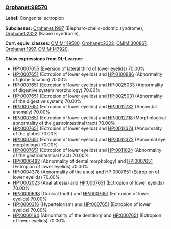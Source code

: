 
### [Orphanet:98570](http://www.orpha.net/ORDO/Orphanet_98570)
**Label:** Congenital ectropion

**Subclasses:** [Orphanet:1997](http://www.orpha.net/ORDO/Orphanet_1997) (Blepharo-cheilo-odontic syndrome), [Orphanet:2322](http://www.orpha.net/ORDO/Orphanet_2322) (Kabuki syndrome), 

**Corr. equiv. classes:** [OMIM:119580](http://purl.obolibrary.org/obo/OMIM_119580), [Orphanet:2322](http://www.orpha.net/ORDO/Orphanet_2322), [OMIM:300867](http://purl.obolibrary.org/obo/OMIM_300867), [Orphanet:1997](http://www.orpha.net/ORDO/Orphanet_1997), [OMIM:147920](http://purl.obolibrary.org/obo/OMIM_147920), 

**Class expressions from DL-Learner:**

- [HP:0007655](http://purl.obolibrary.org/obo/HP_0007655) (Eversion of lateral third of lower eyelids) 70.00%
- [HP:0007651](http://purl.obolibrary.org/obo/HP_0007651) (Ectropion of lower eyelids) and [HP:0100886](http://purl.obolibrary.org/obo/HP_0100886) (Abnormality of globe location) 70.00%
- [HP:0007651](http://purl.obolibrary.org/obo/HP_0007651) (Ectropion of lower eyelids) and [HP:0025033](http://purl.obolibrary.org/obo/HP_0025033) (Abnormality of digestive system morphology) 70.00%
- [HP:0007651](http://purl.obolibrary.org/obo/HP_0007651) (Ectropion of lower eyelids) and [HP:0025031](http://purl.obolibrary.org/obo/HP_0025031) (Abnormality of the digestive system) 70.00%
- [HP:0007651](http://purl.obolibrary.org/obo/HP_0007651) (Ectropion of lower eyelids) and [HP:0012732](http://purl.obolibrary.org/obo/HP_0012732) (Anorectal anomaly) 70.00%
- [HP:0007651](http://purl.obolibrary.org/obo/HP_0007651) (Ectropion of lower eyelids) and [HP:0012718](http://purl.obolibrary.org/obo/HP_0012718) (Morphological abnormality of the gastrointestinal tract) 70.00%
- [HP:0007651](http://purl.obolibrary.org/obo/HP_0007651) (Ectropion of lower eyelids) and [HP:0012374](http://purl.obolibrary.org/obo/HP_0012374) (Abnormality of the globe) 70.00%
- [HP:0007651](http://purl.obolibrary.org/obo/HP_0007651) (Ectropion of lower eyelids) and [HP:0012372](http://purl.obolibrary.org/obo/HP_0012372) (Abnormal eye morphology) 70.00%
- [HP:0007651](http://purl.obolibrary.org/obo/HP_0007651) (Ectropion of lower eyelids) and [HP:0011024](http://purl.obolibrary.org/obo/HP_0011024) (Abnormality of the gastrointestinal tract) 70.00%
- [HP:0006482](http://purl.obolibrary.org/obo/HP_0006482) (Abnormality of dental morphology) and [HP:0007651](http://purl.obolibrary.org/obo/HP_0007651) (Ectropion of lower eyelids) 70.00%
- [HP:0004378](http://purl.obolibrary.org/obo/HP_0004378) (Abnormality of the anus) and [HP:0007651](http://purl.obolibrary.org/obo/HP_0007651) (Ectropion of lower eyelids) 70.00%
- [HP:0002023](http://purl.obolibrary.org/obo/HP_0002023) (Anal atresia) and [HP:0007651](http://purl.obolibrary.org/obo/HP_0007651) (Ectropion of lower eyelids) 70.00%
- [HP:0000698](http://purl.obolibrary.org/obo/HP_0000698) (Conical tooth) and [HP:0007651](http://purl.obolibrary.org/obo/HP_0007651) (Ectropion of lower eyelids) 70.00%
- [HP:0000316](http://purl.obolibrary.org/obo/HP_0000316) (Hypertelorism) and [HP:0007651](http://purl.obolibrary.org/obo/HP_0007651) (Ectropion of lower eyelids) 70.00%
- [HP:0000164](http://purl.obolibrary.org/obo/HP_0000164) (Abnormality of the dentition) and [HP:0007651](http://purl.obolibrary.org/obo/HP_0007651) (Ectropion of lower eyelids) 70.00%


